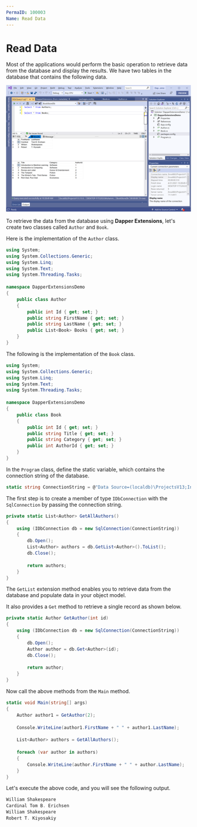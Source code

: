 ```yaml
---
PermaID: 100003
Name: Read Data
---
```


# Read Data

Most of the applications would perform the basic operation to retrieve data from the database and display the results. We have two tables in the database that contains the following data.

<img src="images/database-setup.png" alt="Database data">

To retrieve the data from the database using **Dapper Extensions**, let's create two classes called `Author` and `Book`.

Here is the implementation of the `Author` class.

```csharp
using System;
using System.Collections.Generic;
using System.Linq;
using System.Text;
using System.Threading.Tasks;

namespace DapperExtensionsDemo
{
    public class Author
    {
        public int Id { get; set; }
        public string FirstName { get; set; }
        public string LastName { get; set; }
        public List<Book> Books { get; set; }
    }
}
```

The following is the implementation of the `Book` class.

```csharp
using System;
using System.Collections.Generic;
using System.Linq;
using System.Text;
using System.Threading.Tasks;

namespace DapperExtensionsDemo
{
    public class Book
    {
        public int Id { get; set; }
        public string Title { get; set; }
        public string Category { get; set; }
        public int AuthorId { get; set; }
    }
}
```

In the `Program` class, define the static variable, which contains the connection string of the database.

```csharp
static string ConnectionString = @"Data Source=(localdb)\ProjectsV13;Initial Catalog=BookStoreDb;Integrated Security=True;";
```

The first step is to create a member of type `IDbConnection` with the `SqlConnection` by passing the connection string.

```csharp
private static List<Author> GetAllAuthors()
{
    using (IDbConnection db = new SqlConnection(ConnectionString))
    {
        db.Open();
        List<Author> authors = db.GetList<Author>().ToList();
        db.Close();

        return authors;
    }
}
```

The `GetList` extension method enables you to retrieve data from the database and populate data in your object model.

It also provides a `Get` method to retrieve a single record as shown below.

```csharp
private static Author GetAuthor(int id)
{
    using (IDbConnection db = new SqlConnection(ConnectionString))
    {
        db.Open();
        Author author = db.Get<Author>(id);
        db.Close();

        return author;
    }
}
```

Now call the above methods from the `Main` method.

```csharp
static void Main(string[] args)
{
    Author author1 = GetAuthor(2);

    Console.WriteLine(author1.FirstName + " " + author1.LastName);

    List<Author> authors = GetAllAuthors();

    foreach (var author in authors)
    {
        Console.WriteLine(author.FirstName + " " + author.LastName);
    }
}
```

Let's execute the above code, and you will see the following output.

```csharp
William Shakespeare
Cardinal Tom B. Erichsen
William Shakespeare
Robert T. Kiyosakiy 
```
